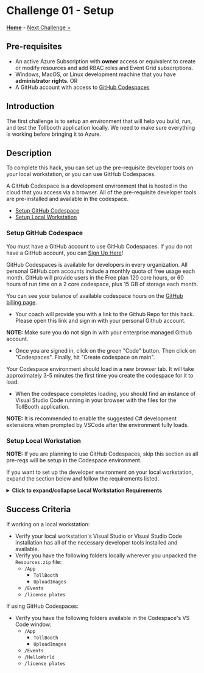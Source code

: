 # Challenge 01 - Setup

**[Home](../README.md)** - [Next Challenge >](./Challenge-02.md)

## Pre-requisites

- An active Azure Subscription with **owner** access or equivalent to create or modify resources and add RBAC roles and Event Grid subscriptions.
- Windows, MacOS, or Linux development machine that you have **administrator rights**.
OR
- A GitHub account with access to [GitHub Codespaces](https://github.com/features/codespaces)

## Introduction

The first challenge is to setup an environment that will help you build, run, and test the Tollbooth application locally. We need to make sure everything is working before bringing it to Azure.

## Description

To complete this hack, you can set up the pre-requisite developer tools on your local workstation, or you can use GitHub Codespaces.

A GitHub Codespace is a development environment that is hosted in the cloud that you access via a browser. All of the pre-requisite developer tools are pre-installed and available in the codespace.

- [Setup GitHub Codespace](#setup-github-codespace)
- [Setup Local Workstation](#setup-local-workstation)

### Setup GitHub Codespace

You must have a GitHub account to use GitHub Codespaces. If you do not have a GitHub account, you can [Sign Up Here](https://github.com/signup)!

GitHub Codespaces is available for developers in every organization. All personal GitHub.com accounts include a monthly quota of free usage each month. GitHub will provide users in the Free plan 120 core hours, or 60 hours of run time on a 2 core codespace, plus 15 GB of storage each month.

You can see your balance of available codespace hours on the [GitHub billing page](https://github.com/settings/billing/summary).

- Your coach will provide you with a link to the Github Repo for this hack. Please open this link and sign in with your personal Github account. 

**NOTE:** Make sure you do not sign in with your enterprise managed Github account.

- Once you are signed in, click on the green "Code" button. Then click on "Codespaces". Finally, hit "Create codespace on main". 

Your Codespace environment should load in a new browser tab. It will take approximately 3-5 minutes the first time you create the codespace for it to load.

- When the codespace completes loading, you should find an instance of Visual Studio Code running in your browser with the files for the TollBooth application.

**NOTE:** It is recommended to enable the suggested C# development extensions when prompted by VSCode after the environment fully loads.

### Setup Local Workstation

**NOTE:** If you are planning to use GitHub Codespaces, skip this section as all pre-reqs will be setup in the Codespace environment.

If you want to set up the developer environment on your local workstation, expand the section below and follow the requirements listed.

<details markdown=1>
<summary markdown="span"><strong>Click to expand/collapse Local Workstation Requirements</strong></summary>

Set up your *local* environment:
- Visual Studio Code (or Visual Studio with Azure development workload)
- Azure CLI
- Azure Functions Core Tools
- [Node.js 18+](https://nodejs.org/en/download/): Install latest long-term support (LTS) runtime environment for local workstation development. A package manager is also required (NPM, installed by default with Node.js) The Azure SDK generally requires a minimum version of Node.js of 18.x. Azure hosting services, such as Azure App service, provides runtimes with more recent versions of Node.js. If you target a minimum of 18.x for local and remove development, your code should run successfully.
- .NET 8 SDK
- [VS Code Todo Tree Extension](https://marketplace.visualstudio.com/items?itemName=Gruntfuggly.todo-tree)
- Any extensions required by your language of choice

*To setup Azure Functions on Visual Studio Code, [follow this guide.](https://docs.microsoft.com/en-us/azure/azure-functions/functions-develop-vs-code?tabs=csharp)*
 
[Download the student `Resources.zip` file here](https://aka.ms/wth/serverless/resources), containing the source code and supporting files for this hack.  Uncompress the file on your local workstation.

**NOTE:** What The Hacks are normally run as live events where coaches advise small groups of 3-5 people as they try to solve the hack's challenges. For the [`#ServerlessSeptember`](https://azure.github.io/Cloud-Native/serverless-september/) event, the Microsoft Reactor team is challenging folks to complete the Azure Serverless hack on their own and share their solutions. 

</details>

## Success Criteria

If working on a local workstation: 

- Verify your local workstation's Visual Studio or Visual Studio Code installation has all of the necessary developer tools installed and available.
- Verify you have the following folders locally wherever you unpacked the `Resources.zip` file:
    - `/App`
        - `TollBooth`
        - `UploadImages`
    - `/Events`
    - `/license plates`

If using GitHub Codespaces:

- Verify you have the following folders available in the Codespace's VS Code window:
    - `/App`
        - `TollBooth`
        - `UploadImages`
    - `/Events`
    - `/HelloWorld`
    - `/license plates`
